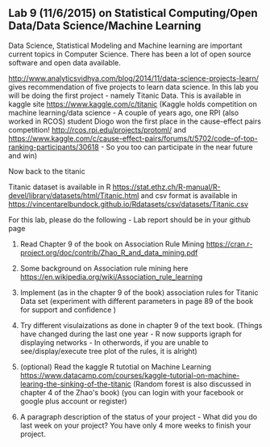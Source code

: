 ## Lab 9 (11/6/2015) on Statistical Computing/Open Data/Data Science/Machine Learning

Data Science, Statistical Modeling and Machine learning are important current topics in Computer Science. There has been a lot of open source software and open data available.

http://www.analyticsvidhya.com/blog/2014/11/data-science-projects-learn/ gives recommendation of five projects to learn data
science.  In this lab you will be doing the first project - namely Titanic Data. This is available in kaggle site
https://www.kaggle.com/c/titanic (Kaggle holds competition on machine learning/data science - A couple of years ago,
one RPI (also worked in RCOS) student Diogo won the first place in the cause-effect pairs competition! http://rcos.rpi.edu/projects/protoml/
and https://www.kaggle.com/c/cause-effect-pairs/forums/t/5702/code-of-top-ranking-participants/30618 - So you too
can participate in the near future and win)

Now back to the titanic

Titanic dataset is available in R https://stat.ethz.ch/R-manual/R-devel/library/datasets/html/Titanic.html and csv format is
available in https://vincentarelbundock.github.io/Rdatasets/csv/datasets/Titanic.csv

For this lab, please do the following - Lab report should be in your github page

1) Read Chapter 9 of the book on Association Rule Mining  https://cran.r-project.org/doc/contrib/Zhao_R_and_data_mining.pdf 

2) Some background on Association rule mining  here https://en.wikipedia.org/wiki/Association_rule_learning

3) Implement (as in the chapter 9 of the book) association rules for Titanic Data set (experiment with different parameters 
in page 89 of the book for support and confidence )

4) Try different visulaizations as done in chapter 9 of the text book. (Things have changed during the last one year - R now supports igraph for displaying networks - In otherwords, if you are unable to see/display/execute tree plot of the rules, it is alright)

5) (optional) Read the kaggle R tutotial on Machine Learning https://www.datacamp.com/courses/kaggle-tutorial-on-machine-learing-the-sinking-of-the-titanic  (Random forest is also discussed in chapter 4 of the Zhao's book)
(you can login with your facebook or google plus account or register)

6)  A paragraph description of the status of your project - What did you do last week on your project? You have
only 4 more weeks to finish your project.
